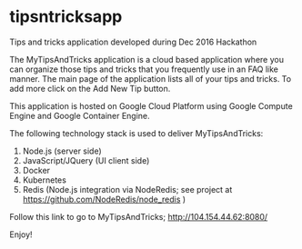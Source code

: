 # tipsntricksapp
Tips and tricks application developed during Dec 2016 Hackathon


The MyTipsAndTricks application is a cloud based application where you can organize those tips and tricks that you frequently use in an FAQ like manner.
The main page of the application lists all of your tips and tricks. To add more click on the Add New Tip button. 

This application is hosted on Google Cloud Platform using Google Compute Engine and Google Container Engine.

The following technology stack is used to deliver MyTipsAndTricks:
  1. Node.js (server side)
  2. JavaScript/JQuery (UI client side)
  3. Docker
  4. Kubernetes
  5. Redis (Node.js integration via NodeRedis; see project at https://github.com/NodeRedis/node_redis )


Follow this link to go to MyTipsAndTricks;  http://104.154.44.62:8080/

Enjoy!


